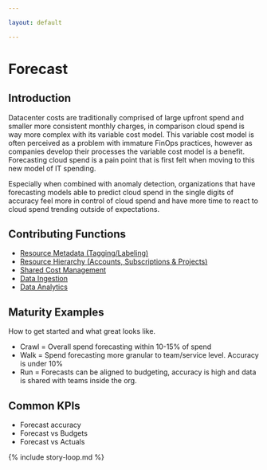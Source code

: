 ```yaml
---

layout: default

---
```


# Forecast

## Introduction

Datacenter costs are traditionally comprised of large upfront spend and smaller more consistent monthly charges, in comparison cloud spend is way more complex with its variable cost model. This variable cost model is often perceived as a problem with immature FinOps practices, however as companies develop their processes the variable cost model is a benefit. Forecasting cloud spend is a pain point that is first felt when moving to this new model of IT spending. 

Especially when combined with anomaly detection, organizations that have forecasting models able to predict cloud spend in the single digits of accuracy feel more in control of cloud spend and have more time to react to cloud spend trending outside of expectations.


## Contributing Functions

 * [Resource Metadata (Tagging/Labeling)](/framework/functions/tagging-labeling/)
 * [Resource Hierarchy (Accounts, Subscriptions & Projects)](/framework/functions/resource-hierarchy/)
 * [Shared Cost Management](/framework/functions/shared-cost-management/)
 * [Data Ingestion](/framework/functions/data-ingestion/)
 * [Data Analytics](/framework/functions/data-analytics/)


## Maturity Examples

How to get started and what great looks like.

 * Crawl = Overall spend forecasting within 10-15% of spend
 * Walk = Spend forecasting more granular to team/service level. Accuracy is under 10%
 * Run = Forecasts can be aligned to budgeting, accuracy is high and data is shared with teams inside the org.

## Common KPIs

 * Forecast accuracy
 * Forecast vs Budgets
 * Forecast vs Actuals

{% include story-loop.md %}